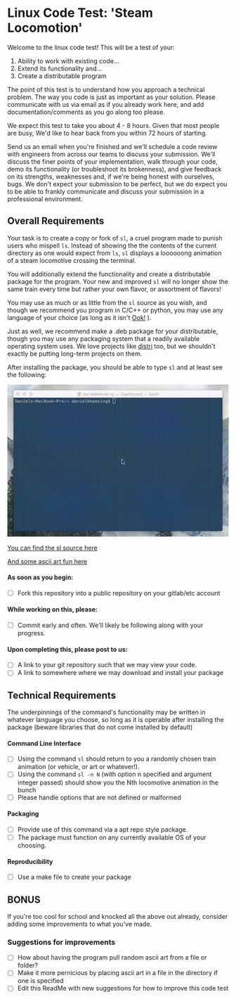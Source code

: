 # Linux Code Test: 'Steam Locomotion'

Welcome to the linux code test! This will be a test of your:
1. Ability to work with existing code...
2. Extend its functionality and...
3. Create a distributable program

The point of this test is to understand how you approach a technical problem. The way you code is just as important as your solution. Please communicate with us via email as if you already work here, and add documentation/comments as you go along too please. 

We expect this test to take you about 4 - 8 hours. Given that most people are busy, We'd like to hear back from you within 72 hours of starting.

Send us an email when you're finished and we'll schedule a code review with engineers from across our teams to discuss your submission. We'll discuss the finer
 points of your implementation, walk through your code, demo its functionality (or troubleshoot its brokenness), and give feedback on its strengths, weaknesses 
 and, if we're being honest with ourselves, bugs. We don't expect your submission to be perfect, but we do expect you to be able to frankly communicate and 
 discuss your submission in a professional environment.

## Overall Requirements
Your task is to create a copy or fork of `sl`, a cruel program made to punish users who mispell `ls`. Instead of showing the the contents of the
current directory as one would expect from `ls`, `sl` displays a loooooong animation of a steam locomotive crossing the terminal.


You will additionally extend the functionality and create a distributable package for the program. 
Your new and improved `sl` will no longer show the same train every time but rather your own flavor, or assortment of flavors! 

You may use as much or as little from the `sl` source as you wish, and though we recommend you program in C/C++ or python, 
you may use any language of your choice (as long as it isn't [Ook!](https://esolangs.org/wiki/Ook!) ). 

Just as well, we recommend make a .deb package for your distributable, though you may use any packaging system that a readily available operating system uses. 
We love projects like [distri](https://michael.stapelberg.ch/posts/2019-08-17-introducing-distri/) too, but we shouldn't exactly be putting long-term projects 
on them.

After installing the package, you should be able to type `sl` and at least see the following:

![](demo.gif)





[You can find the sl source here](https://github.com/mtoyoda/sl)

[And some ascii art fun here](https://www.asciiart.eu/)

#### As soon as you begin:
* [ ] Fork this repository into a public repository on your gitlab/etc account

#### While working on this, please:
* [ ] Commit early and often. We'll likely be following along with your progress.

#### Upon completing this, please post to us:
* [ ] A link to your git repository such that we may view your code.
* [ ] A link to somewhere where we may download and install your package

## Technical Requirements

The underpinnings of the command's functionality may be written in whatever language you choose, 
so long as it is operable after installing the package (beware libraries that do not come installed by default)

#### Command Line Interface
* [ ] Using the command `sl` should return to you a randomly chosen train animation (or vehicle, or art or whatever!). 
* [ ] Using the command `sl -n N` (with option n specified and argument integer passed) should show you the Nth locomotive animation in the bunch
* [ ] Please handle options that are not defined or malformed

#### Packaging 
* [ ] Provide use of this command via a apt repo style package. 
* [ ] The package must function on any currently available OS of your choosing. 

#### Reproducibility
* [ ] Use a make file to create your package

## BONUS

If you're too cool for school and knocked all the above out already, consider adding some improvements to what you've made.

### Suggestions for improvements
* [ ] How about having the program pull random ascii art from a file or folder?
* [ ] Make it more pernicious by placing ascii art in a file in the directory if one is specified
* [ ] Edit this ReadMe with new suggestions for how to improve this code test
